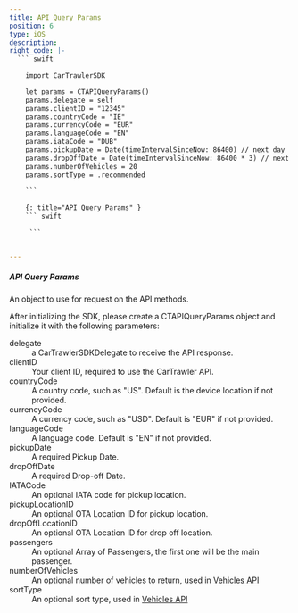 ```yaml
---
title: API Query Params
position: 6
type: iOS
description:
right_code: |-
  ``` swift
  
    import CarTrawlerSDK

    let params = CTAPIQueryParams()  
    params.delegate = self
    params.clientID = "12345"
    params.countryCode = "IE"
    params.currencyCode = "EUR"
    params.languageCode = "EN"
    params.iataCode = "DUB"
    params.pickupDate = Date(timeIntervalSinceNow: 86400) // next day
    params.dropOffDate = Date(timeIntervalSinceNow: 86400 * 3) // next day + 3 days
    params.numberOfVehicles = 20
    params.sortType = .recommended
  
    ```
  
    {: title="API Query Params" }
    ``` swift
  
     ```


---
```



<h5>API Query Params</h5>

An object to use for request on the API methods.

After initializing the SDK, please create a CTAPIQueryParams object and initialize it with the following parameters:
<dl>
<dt>delegate</dt>
<dd>a CarTrawlerSDKDelegate to receive the API response.</dd>
<dt>clientID</dt>
<dd>Your client ID, required to use the CarTrawler API.</dd>
<dt>countryCode</dt>
<dd>A country code, such as "US". Default is the device location if not provided.</dd>
<dt>currencyCode</dt>
<dd>A currency code, such as "USD". Default is "EUR" if not provided.</dd>
<dt>languageCode</dt>
<dd>A language code. Default is "EN" if not provided.</dd>
<dt>pickupDate</dt>
<dd>A required Pickup Date.</dd>
<dt>dropOffDate</dt>
<dd>A required Drop-off Date.</dd>
<dt>IATACode </dt>
<dd>An optional IATA code for pickup location.</dd>
<dt>pickupLocationID</dt>
<dd>An optional OTA Location ID for pickup location.</dd>
<dt>dropOffLocationID</dt>
<dd>An optional OTA Location ID for drop off location.</dd>
<dt>passengers</dt>
<dd>An optional Array of Passengers, the first one will be the main passenger.</dd>
<dt>numberOfVehicles</dt>
<dd>An optional number of vehicles to return, used in <a href="https://cartrawler.github.io/#section_iosgetVehicles">Vehicles API</a></dd>
<dt>sortType</dt>
<dd>An optional sort type, used in <a href="https://cartrawler.github.io/#section_iosgetVehicles">Vehicles API</a></dd>
</dl>
